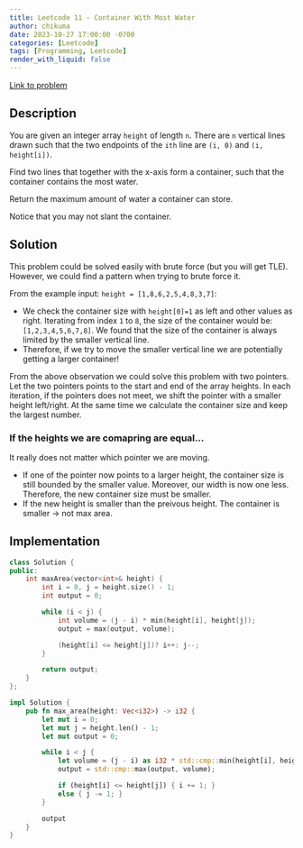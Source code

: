 ```yaml
---
title: Leetcode 11 - Container With Most Water
author: chikuma
date: 2023-10-27 17:00:00 -0700
categories: [Leetcode]
tags: [Programming, Leetcode]
render_with_liquid: false
---
```


[Link to problem](https://leetcode.com/problems/container-with-most-water/)

## Description

You are given an integer array `height` of length `n`. There are `n` vertical
lines drawn such that the two endpoints of the `ith` line are `(i, 0)` and `(i,
height[i])`.

Find two lines that together with the x-axis form a container, such that the
container contains the most water.

Return the maximum amount of water a container can store.

Notice that you may not slant the container.

## Solution

This problem could be solved easily with brute force (but you will get TLE).
However, we could find a pattern when trying to brute force it.

From the example input: `height = [1,8,6,2,5,4,8,3,7]`:
- We check the container size with `height[0]=1` as left and other values as
  right. Iterating from index `1` to `8`, the size of the container would be:
  `[1,2,3,4,5,6,7,8]`. We found that the size of the container is always
  limited by the smaller vertical line.
- Therefore, if we try to move the smaller vertical line we are potentially
  getting a larger container!

From the above observation we could solve this problem with two pointers. Let
the two pointers points to the start and end of the array heights. In each
iteration, if the pointers does not meet, we shift the pointer with a smaller
height left/right. At the same time we calculate the container size and keep
the largest number.

### If the heights we are comapring are equal...
It really does not matter which pointer we are moving.
- If one of the pointer now points to a larger height, the container size is
  still bounded by the smaller value. Moreover, our width is now one less.
  Therefore, the new container size must be smaller.
- If the new height is smaller than the preivous height. The container is
  smaller $\rightarrow$ not max area.

## Implementation

```cpp
class Solution {
public:
    int maxArea(vector<int>& height) {
        int i = 0, j = height.size() - 1;
        int output = 0;

        while (i < j) {
            int volume = (j - i) * min(height[i], height[j]);
            output = max(output, volume);

            (height[i] <= height[j])? i++: j--;
        }

        return output;
    }
};
```

```rs
impl Solution {
    pub fn max_area(height: Vec<i32>) -> i32 {
        let mut i = 0;
        let mut j = height.len() - 1;
        let mut output = 0;

        while i < j {
            let volume = (j - i) as i32 * std::cmp::min(height[i], height[j]);
            output = std::cmp::max(output, volume);

            if (height[i] <= height[j]) { i += 1; }
            else { j -= 1; }
        }

        output
    }
}
```
